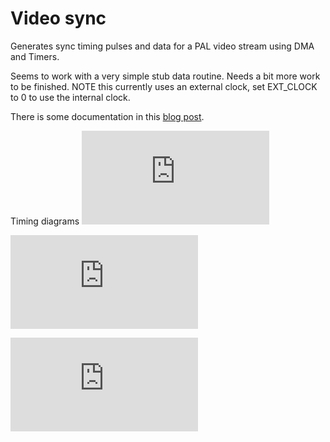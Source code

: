 # Video sync

Generates sync timing pulses and data for a PAL video stream using DMA and Timers.

Seems to work with a very simple stub data routine. Needs a bit more work to
be finished. NOTE this currently uses an external clock, set EXT_CLOCK to 0 to use the internal clock.

There is some documentation in this [blog post](https://www.ibbotson.co.uk/stm8/2021/09/11/stm8l-cheap-video-timing.html).

Timing diagrams
![basic timing](https://svg.wavedrom.com/github/peteri/stm8ldiscovery/main/VideoSync/timer3.json)

![sync timing](https://svg.wavedrom.com/github/peteri/stm8ldiscovery/main/VideoSync/timer1.json)

![vid data](https://svg.wavedrom.com/github/peteri/stm8ldiscovery/main/VideoSync/timer2.json)
